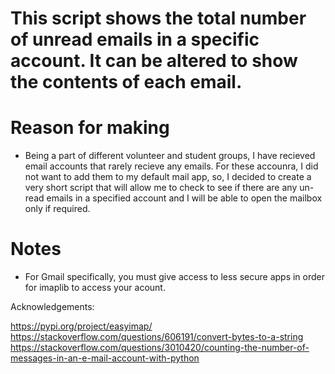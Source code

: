 # This script shows the total number of unread emails in a specific account. It can be altered to show the contents of each email.

# Reason for making
- Being a part of different volunteer and student groups, I have recieved email accounts that rarely recieve any emails. For these accounra, I did not want to add them to my default mail app, so, I decided to create a very short script that will allow me to check to see if there are any un-read emails in a specified account and I will be able to open the mailbox only if required.

# Notes
- For Gmail specifically, you must give access to less secure apps in order for imaplib to access your acount.

Acknowledgements:

https://pypi.org/project/easyimap/
https://stackoverflow.com/questions/606191/convert-bytes-to-a-string
https://stackoverflow.com/questions/3010420/counting-the-number-of-messages-in-an-e-mail-account-with-python
